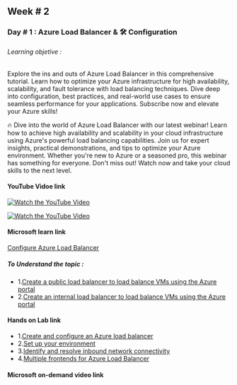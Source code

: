 ## Week # 2
### Day # 1 : Azure Load Balancer & 🛠️ Configuration 
###### Learning objetive :
Explore the ins and outs of Azure Load Balancer in this comprehensive tutorial. Learn how to optimize your Azure infrastructure for high availability, scalability, and fault tolerance with load balancing techniques. Dive deep into configuration, best practices, and real-world use cases to ensure seamless performance for your applications. Subscribe now and elevate your Azure skills!

🔥 Dive into the world of Azure Load Balancer with our latest webinar! Learn how to achieve high availability and scalability in your cloud infrastructure using Azure's powerful load balancing capabilities. Join us for expert insights, practical demonstrations, and tips to optimize your Azure environment. Whether you're new to Azure or a seasoned pro, this webinar has something for everyone. Don't miss out! Watch now and take your cloud skills to the next level.



#### YouTube Vidoe link 
[![Watch the YouTube Video](https://img.youtube.com/vi/cctvef41W0o/0.jpg)](https://www.youtube.com/watch?v=cctvef41W0o)

[![Watch the YouTube Video](https://img.youtube.com/vi/TLAwFxio41s/0.jpg)](https://www.youtube.com/watch?v=TLAwFxio41s)



#### Microsoft learn link
[Configure Azure Load Balancer](https://learn.microsoft.com/en-us/training/modules/configure-azure-load-balancer/)
##### To Understand the topic :
- 1.[Create a public load balancer to load balance VMs using the Azure portal](https://learn.microsoft.com/en-us/azure/load-balancer/quickstart-load-balancer-standard-public-portal)
- 2.[Create an internal load balancer to load balance VMs using the Azure portal](https://learn.microsoft.com/en-us/azure/load-balancer/quickstart-load-balancer-standard-internal-portal)

#### Hands on Lab link
- 1.[Create and configure an Azure load balancer](https://learn.microsoft.com/en-us/training/modules/load-balancing-non-https-traffic-azure/4-exercise-create-configure-azure-load-balancer)
- 2.[Set up your environment](https://learn.microsoft.com/en-gb/training/modules/troubleshoot-inbound-connectivity-azure-load-balancer/4-exercise-set-up-environment)
- 3.[Identify and resolve inbound network connectivity](https://learn.microsoft.com/en-gb/training/modules/troubleshoot-inbound-connectivity-azure-load-balancer/5-exercise-identify-and-resolve-inbound-network-connectivity)
- 4.[Multiple frontends for Azure Load Balancer](https://learn.microsoft.com/en-us/azure/load-balancer/load-balancer-multivip-overview)



#### Microsoft on-demand video link 
